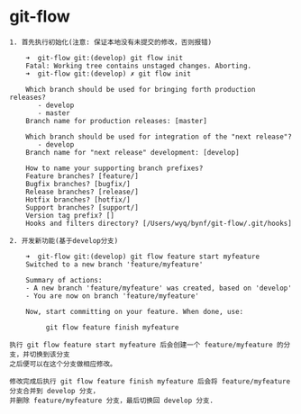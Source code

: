 # git-flow

    1. 首先执行初始化(注意: 保证本地没有未提交的修改，否则报错)
    
```
    ➜  git-flow git:(develop) git flow init
    Fatal: Working tree contains unstaged changes. Aborting.
    ➜  git-flow git:(develop) ✗ git flow init
    
    Which branch should be used for bringing forth production releases?
       - develop
       - master
    Branch name for production releases: [master] 
    
    Which branch should be used for integration of the "next release"?
       - develop
    Branch name for "next release" development: [develop] 
    
    How to name your supporting branch prefixes?
    Feature branches? [feature/] 
    Bugfix branches? [bugfix/] 
    Release branches? [release/] 
    Hotfix branches? [hotfix/] 
    Support branches? [support/] 
    Version tag prefix? [] 
    Hooks and filters directory? [/Users/wyq/bynf/git-flow/.git/hooks] 

```

    2. 开发新功能(基于develop分支)
    
```
    ➜  git-flow git:(develop) git flow feature start myfeature
    Switched to a new branch 'feature/myfeature'
    
    Summary of actions:
    - A new branch 'feature/myfeature' was created, based on 'develop'
    - You are now on branch 'feature/myfeature'
    
    Now, start committing on your feature. When done, use:
    
         git flow feature finish myfeature

```
    执行 git flow feature start myfeature 后会创建一个 feature/myfeature 的分支，并切换到该分支
    之后便可以在这个分支做相应修改。
    
    修改完成后执行 git flow feature finish myfeature 后会将 feature/myfeature 分支合并到 develop 分支，
    并删除 feature/myfeature 分支，最后切换回 develop 分支.
         
    
    
    